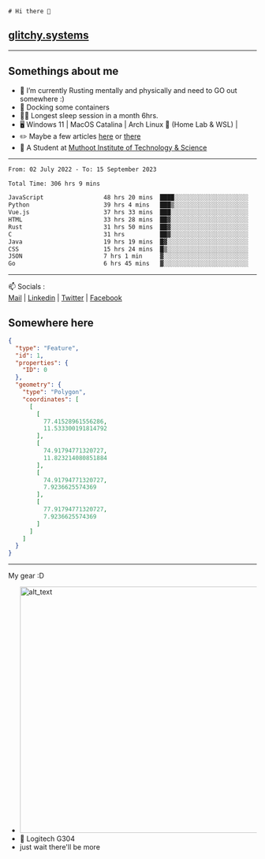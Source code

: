 ```
# Hi there 👋
```
## [glitchy.systems](https://glitchy.systems)
---

## Somethings about me



- 🌱 I’m currently Rusting mentally and physically and need to GO out somewhere :)
- 🐋 Docking some containers
- 😶‍🌫️ Longest sleep session in a month 6hrs.
- 🖥️ Windows 11 | MacOS Catalina | Arch Linux 🦩 (Home Lab & WSL) |
- ✏️ Maybe a few articles [here](https://medium.com/@advaithnarayanan8) or [there](https://medium.com/@advaithnarayanan8)
- 📑 A Student at [Muthoot Institute of Technology & Science](https://mgmits.ac.in/)



---

<!--START_SECTION:waka-->

```txt
From: 02 July 2022 - To: 15 September 2023

Total Time: 306 hrs 9 mins

JavaScript                 48 hrs 20 mins  ████░░░░░░░░░░░░░░░░░░░░░   15.79 %
Python                     39 hrs 4 mins   ███▒░░░░░░░░░░░░░░░░░░░░░   12.76 %
Vue.js                     37 hrs 33 mins  ███░░░░░░░░░░░░░░░░░░░░░░   12.27 %
HTML                       33 hrs 28 mins  ██▓░░░░░░░░░░░░░░░░░░░░░░   10.93 %
Rust                       31 hrs 50 mins  ██▓░░░░░░░░░░░░░░░░░░░░░░   10.40 %
C                          31 hrs          ██▓░░░░░░░░░░░░░░░░░░░░░░   10.13 %
Java                       19 hrs 19 mins  █▓░░░░░░░░░░░░░░░░░░░░░░░   06.31 %
CSS                        15 hrs 24 mins  █▒░░░░░░░░░░░░░░░░░░░░░░░   05.03 %
JSON                       7 hrs 1 min     ▓░░░░░░░░░░░░░░░░░░░░░░░░   02.29 %
Go                         6 hrs 45 mins   ▓░░░░░░░░░░░░░░░░░░░░░░░░   02.21 %
```

<!--END_SECTION:waka-->

---

📫 Socials :<br>
[Mail](mailto:advaithnarayanan8@gmail.com) | [Linkedin](https://www.linkedin.com/in/advaith-narayanan-a72152214/) | [Twitter](https://twitter.com/advaithnarayan) | [Facebook](https://screenmessage.com/qinq)

## Somewhere here

```geojson
{
  "type": "Feature",
  "id": 1,
  "properties": {
    "ID": 0
  },
  "geometry": {
    "type": "Polygon",
    "coordinates": [
      [
        [
          77.41528961556286,
          11.533300191814792
        ],
        [
          74.91794771320727,
          11.823214080851884
        ],
        [
          74.91794771320727,
          7.9236625574369
        ],
        [
          77.91794771320727,
          7.9236625574369
        ]
      ]
    ]
  }
}
```


--- 
My gear :D

- [<img alt="alt_text" width="500px" src="https://valid.x86.fr/cache/banner/xv24bv-6.png" />](https://valid.x86.fr/xv24bv)
- 🐁 Logitech G304
- just wait there'll be more

